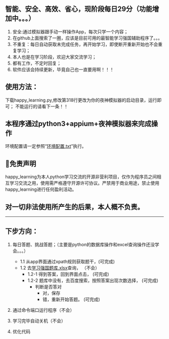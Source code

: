 ## 智能、安全、高效、省心，现阶段每日29分（功能增加中。。。）
1. 安全:通过模拟器跟手动一样操作App，每次只学一个内容；
2. 在github上面搜索了一圈，应该是目前可用的最智能学习强国辅助程序了。。。
3. 不重复：每日自动获取未完成任务，再开始学习，即使断开重新开始也不会重复学习；
4. 本人也是在学习阶段，欢迎大家交流学习；
5. 都有工作，不定时回复；
6. 软件应该会持续更新，毕竟自己也一直要用啊！！！


## 使用方法：
下载happy_learning.py,修改第318行更改为你的夜神模拟器的启动目录，运行即可；
不能运行的请看下一条！！

##  本程序通过python3+appium+夜神模拟器来完成操作
环境配置请一定参照“[环境配置.txt](./环境配置.txt)”执行。


## 📃免责声明
happy_learning为本人python学习交流的开源非营利项目，仅作为程序员之间相互学习交流之用，使用需严格遵守开源许可协议。严禁用于商业用途，禁止使用happy_learning进行任何盈利活动。
## 对一切非法使用所产生的后果，本人概不负责。
--------------------------------------------------------------------------------------------------------


## 下步方向：
1. 每日答题、挑战答题；（主要是python的数据库操作和excel查询操作还没学会。。。）
    * 1.1 从app界面通过xpath规则获取题干，(可完成)
    * 1.2 去[学习强国题库.xlsx](./学习强国题库.xlsx)查询，             （不会）
        * 1.2-1 得到答案，回到界面点击，  (可完成)
        * 1.2-2 题库中没有，去百度搜索，按照答案出现次数选择， (可完成)
            * 判断是否答对
                * 对，保存  
                * 错，重新开始答题。     (可完成)
 
 2. 通过命令端口运行程序（不会）
 
 3. 学习完毕自动关机（不会）
 
 4. 优化代码 


